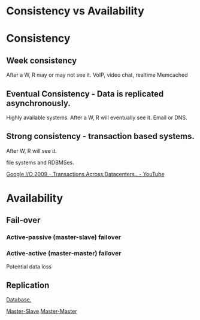 # Consistency vs Availability

# Consistency

## Week consistency

After a W, R may or may not see it.
VoIP, video chat, realtime
Memcached

## Eventual Consistency - Data is replicated asynchronously.

Highly available systems.
After a W, R will eventually see it.
Email or DNS.

## Strong consistency - transaction based systems.

After W, R will see it.

file systems and RDBMSes.

[Google I/O 2009 - Transactions Across Datacenters.. - YouTube](https://www.youtube.com/watch?v=srOgpXECblk)

# Availability

## Fail-over

### Active-passive (master-slave) failover

### Active-active (master-master) failover

Potential data loss

## Replication

[Database.](https://github.com/donnemartin/system-design-primer#database)

[Master-Slave](https://github.com/donnemartin/system-design-primer#master-slave-replication)
[Master-Master](https://github.com/donnemartin/system-design-primer#master-master-replication)
